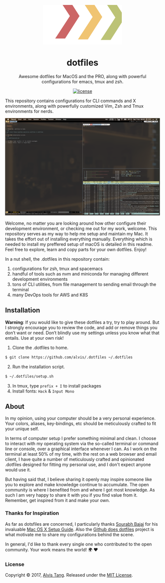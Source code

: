 <div align="center">

![alvis's dotfiles](logo.svg)

# dotfiles

Awesome dotfiles for MacOS and the PRO, along with powerful configurations for emacs, tmux and zsh.

[![license](https://img.shields.io/github/license/alvis/.dotfiles.svg)](LICENSE)

</div>

This repository contains configurations for CLI commands and X environments, along with powerfully customized Vim, Zsh and Tmux environments for nerds.

![screenshot](screenshot.png)

Welcome, no matter you are looking around how other configure their development environment, or checking me out for my work, welcome.
This repository serves as my way to help me setup and maintain my Mac.
It takes the effort out of installing everything manually.
Everything which is needed to install my preffered setup of macOS is detailed in this readme.
Feel free to explore, learn and copy parts for your own dotfiles. Enjoy!

In a nut shell, the .dotfiles in this repository contain:

1. configurations for zsh, tmux and spacemacs
2. handful of tools such as nvm and miniconda for managing different development environments
3. tons of CLI utilities, from file management to sending email through the terminal
4. many DevOps tools for AWS and K8S

## Installation

**Warning**:
If you would like to give these dotfiles a try, try to play around.
But I strongly encourage you to review the code, and add or remove things you don’t want or need.
Don’t blindly use my settings unless you know what that entails. Use at your own risk!

1. Clone the .dotfiles to home.

```sh
$ git clone https://github.com/alvis/.dotfiles ~/.dotfiles
```

2. Run the installation script.

```sh
$ ~/.dotfiles/setup.sh
```

3. In tmux, type `prefix + I` to install packages
4. Install fonts: `Hack` & `Input Mono`

## About

In my opinion, using your computer should be a very personal experience.
Your colors, aliases, key-bindings, etc should be meticulously crafted to fit your unique self.

In terms of computer setup I prefer something minimal and clean.
I choose to interact with my operating system via the so-called terminal or command line or console, over a graphical interface whenever I can.
As I work on the terminal at least 50% of my time, with the rest on a web browser and email client,
I have quite a number of meticulously crafted and opinionated .dotfiles designed for fitting my personal use, and I don't expect anyone would use it.

But having said that, I believe sharing it openly may inspire someone like you to explore and make knowledge continue to accumulate.
The open community is where I benefited from and where I got most knowledge.
As such I am very happy to share it with you if you find value from it.
Remember, get inspired from it and make your own.

### Thanks for Inspiration

As far as dotsfiles are concerned, I particularly thanks [Sourabh Bajaj](https://github.com/sb2nov) for his invaluable [Mac OS X Setup Guide](http://sourabhbajaj.com/mac-setup).
Also the [Github does dotfiles](https://dotfiles.github.io) project is what motivate me to share my configurations behind the scene.

In general, I'd like to thank every single one who contributed to the open community.
Your work means the world! :earth_africa: :heart:

### License

Copyright © 2017, [Alvis Tang](https://github.com/alvis). Released under the [MIT License](LICENSE).
